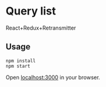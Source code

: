 # Query list

React+Redux+Retransmitter

## Usage

	npm install
	npm start

Open [localhost:3000](http://localhost:3000) in your browser.
